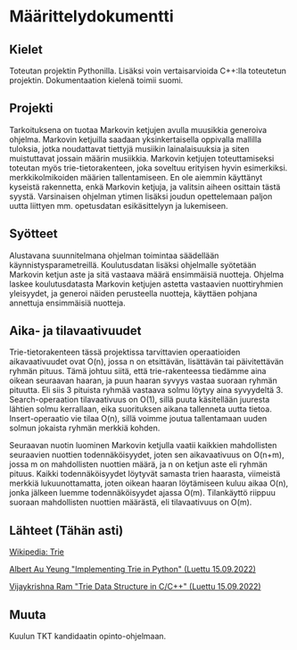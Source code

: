 # Määrittelydokumentti

## Kielet
Toteutan projektin Pythonilla. Lisäksi voin vertaisarvioida C++:lla toteutetun projektin. Dokumentaation kielenä toimii suomi.

## Projekti
Tarkoituksena on tuotaa Markovin ketjujen avulla muusikkia generoiva ohjelma. Markovin ketjuilla saadaan yksinkertaisella oppivalla mallilla tuloksia, jotka noudattavat tiettyjä musiikin lainalaisuuksia ja siten muistuttavat jossain määrin musiikkia. Markovin ketjujen toteuttamiseksi toteutan myös trie-tietorakenteen, joka soveltuu erityisen hyvin esimerkiksi. merkkikolmikoiden määrien tallentamiseen. En ole aiemmin käyttänyt kyseistä rakennetta, enkä Markovin ketjuja, ja valitsin aiheen osittain tästä syystä. Varsinaisen ohjelman ytimen lisäksi joudun opettelemaan paljon uutta liittyen mm. opetusdatan esikäsittelyyn ja lukemiseen.

## Syötteet
Alustavana suunnitelmana ohjelman toimintaa säädellään käynnistysparametreillä. Koulutusdatan lisäksi ohjelmalle syötetään Markovin ketjun aste ja sitä vastaava määrä ensimmäisiä nuotteja. Ohjelma laskee koulutusdatasta Markovin ketjujen astetta vastaavien nuottiryhmien yleisyydet, ja generoi näiden perusteella nuotteja, käyttäen pohjana annettuja ensimmäisiä nuotteja.

## Aika- ja tilavaativuudet
Trie-tietorakenteen tässä projektissa tarvittavien operaatioiden aikavaativuudet ovat O(n), jossa n on etsittävän, lisättävän tai päivitettävän ryhmän pituus. Tämä johtuu siitä, että trie-rakenteessa tiedämme aina oikean seuraavan haaran, ja puun haaran syvyys vastaa suoraan ryhmän pituutta. Eli siis 3 pituista ryhmää vastaava solmu löytyy aina syvyydeltä 3. Search-operaation tilavaativuus on O(1), sillä puuta käsitellään juuresta lähtien solmu kerrallaan, eika suorituksen aikana tallenneta uutta tietoa. Insert-operaatio vie tilaa O(n), sillä voimme joutua tallentamaan uuden solmun jokaista ryhmän merkkiä kohden.

Seuraavan nuotin luominen Markovin ketjulla vaatii kaikkien mahdollisten seuraavien nuottien todennäköisyydet, joten sen aikavaativuus on O(n+m), jossa m on mahdollisten nuottien määrä, ja n on ketjun aste eli ryhmän pituus. Kaikki todennäköisyydet löytyvät samasta trien haarasta, viimeistä merkkiä lukuunottamatta, joten oikean haaran löytämiseen kuluu aikaa O(n), jonka jälkeen luemme todennäköisyydet ajassa O(m). Tilankäyttö riippuu suoraan mahdollisten nuottien määrästä, eli tilavaativuus on O(m).

## Lähteet (Tähän asti)
[Wikipedia: Trie](https://en.wikipedia.org/wiki/Trie)

[Albert Au Yeung "Implementing Trie in Python" (Luettu 15.09.2022)](https://albertauyeung.github.io/2020/06/15/python-trie.html/#implementing-trie-in-python-1)

[Vijaykrishna Ram "Trie Data Structure in C/C++" (Luettu 15.09.2022)](https://www.digitalocean.com/community/tutorials/trie-data-structure-in-c-plus-plus)

## Muuta
Kuulun TKT kandidaatin opinto-ohjelmaan.
